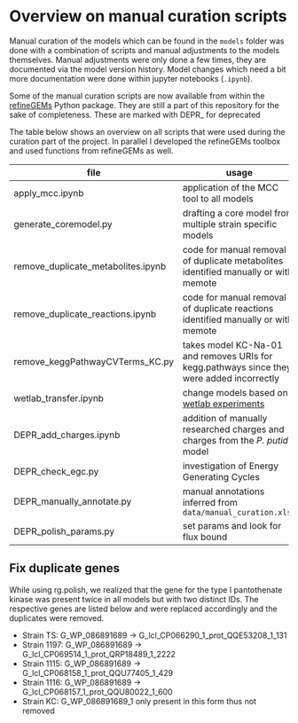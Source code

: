 # Overview on manual curation scripts

Manual curation of the models which can be found in the `models` folder was done with a combination of scripts and manual adjustments to the models themselves. Manual adjustments were only done a few times, they are documented via the model version history. Model changes which need a bit more documentation were done within jupyter notebooks (`.ipynb`).

Some of the manual curation scripts are now available from within the [refineGEMs](https://github.com/draeger-lab/refinegems) Python package. They are still a part of this repository for the sake of completeness. These are marked with DEPR_ for deprecated

The table below shows an overview on all scripts that were used during the curation part of the project. In parallel I developed the refineGEMs toolbox and used functions from refineGEMs as well.

**file** | **usage**  | **availability** | **author**
--- | --- | --- | ---
apply_mcc.ipynb | application of the MCC tool to all models | . | "Finn Mier"
generate_coremodel.py | drafting a core model from multiple strain specific models | . | FB
remove_duplicate_metabolites.ipynb | code for manual removal of duplicate metabolites identified manually or with memote | . | FB
remove_duplicate_reactions.ipynb| code for manual removal of duplicate reactions identified manually or with memote | . | FB
remove_keggPathwayCVTerms_KC.py | takes model KC-Na-01 and removes URIs for kegg.pathways since they were added incorrectly | . | FB
wetlab_transfer.ipynb | change models based on [wetlab experiments](https://github.com/draeger-lab/C_striatum_wetlab) | . | FB
DEPR_add_charges.ipynb | addition of manually researched charges and charges from the *P. putida* model | [MCC tool](https://github.com/Biomathsys/MassChargeCuration) | FB
DEPR_check_egc.py | investigation of Energy Generating Cycles | refineGEMs.investigate.get_egc | FB
DEPR_manually_annotate.py | manual annotations inferred from `data/manual_curation.xlsx`| refineGEMs.curate | FB
DEPR_polish_params.py | set params and look for flux bound | refineGEMs.polish | FB


## Fix duplicate genes

While using rg.polish, we realized that the gene for the type I pantothenate kinase was present twice in all models but with two distinct IDs. The respective genes are listed below and were replaced accordingly and the duplicates were removed.

* Strain TS: G_WP_086891689 -> G_lcl_CP066290_1_prot_QQE53208_1_131
* Strain 1197: G_WP_086891689 -> G_lcl_CP069514_1_prot_QRP18489_1_2222
* Strain 1115: G_WP_086891689 -> G_lcl_CP068158_1_prot_QQU77405_1_429
* Strain 1116: G_WP_086891689 -> G_lcl_CP068157_1_prot_QQU80022_1_600
* Strain KC: G_WP_086891689_1 only present in this form thus not removed